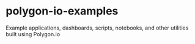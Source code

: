 # polygon-io-examples
Example applications, dashboards, scripts, notebooks, and other utilities built using Polygon.io
